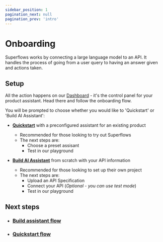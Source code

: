 ```yaml
---
sidebar_position: 1
pagination_next: null
pagination_prev: 'intro'
---
```


# Onboarding

Superflows works by connecting a large language model to an API. It handles the process of going from a user query to having an answer given and actions taken. 

## Setup

All the action happens on our [Dashboard](https://dashboard.superflows.ai/) - it's the control panel for your product assistant. Head there and follow the onboarding flow.

You will be prompted to choose whether you would like to 'Quickstart' or 'Build AI Assistant':
- [**Quickstart**](./quickstart) with a preconfigured assistant for an existing product
    - Recommended for those looking to try out Superflows
    - The next steps are: 
        - Choose a preset assisant
        - Test in our playground


- [**Build AI Assistant**](./build-assistant) from scratch with your API information
    - Recommended for those looking to set up their own project
    - The next steps are:
        - Upload an API Specification
        - Connect your API (*Optional - you can use test mode*)
        - Test in our playground

## Next steps

- ### [Build assistant flow](./build-assistant)
- ### [Quickstart flow](./quickstart)
